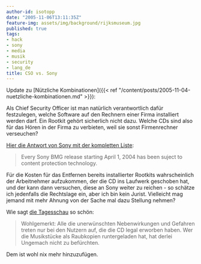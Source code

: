 ```yaml
---
author-id: isotopp
date: "2005-11-06T13:11:35Z"
feature-img: assets/img/background/rijksmuseum.jpg
published: true
tags:
- hack
- sony
- media
- musik
- security
- lang_de
title: CSO vs. Sony
---
```

Update zu 
[Nützliche Kombinationen]({{< ref "/content/posts/2005-11-04-nuetzliche-kombinationen.md" >}}):

Als Chief Security Officer ist man natürlich verantwortlich dafür
festzulegen, welche Software auf den Rechnern einer Firma installiert werden
darf. Ein Rootkit gehört sicherlich nicht dazu. Welche CDs sind also für das
Hören in der Firma zu verbieten, weil sie sonst Firmenrechner verseuchen?

[Hier die Antwort von Sony mit der kompletten Liste](http://www.theinquirer.net/?article=27474): 
> Every Sony BMG release starting April 1, 2004 has been suject to content
> protection technology.

Für die Kosten für das Entfernen bereits installierter Rootkits
wahrscheinlich der Arbeitnehmer aufzukommen, der die CD ins Laufwerk
geschoben hat, und der kann dann versuchen, diese an Sony weiter zu reichen -
so schätze ich jedenfalls die Rechtslage ein, aber ich bin kein Jurist.
Vielleicht mag jemand mit mehr Ahnung von der Sache mal dazu Stellung
nehmen?

Wie sagt 
[die Tagesschau](http://www.tagesschau.de/aktuell/meldungen/0,1185,OID4925660_REF1,00.html) so schön: 

> Wohlgemerkt: Alle die unerwünschten Nebenwirkungen und Gefahren treten nur
> bei den Nutzern auf, die die CD legal erworben haben. Wer die Musikstücke
> als Raubkopien runtergeladen hat, hat derlei Ungemach nicht zu befürchten.

Dem ist wohl nix mehr hinzuzufügen.

